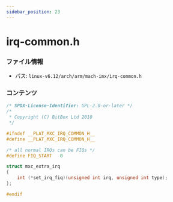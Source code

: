 ```yaml
---
sidebar_position: 23
---
```

# irq-common.h

### ファイル情報

- パス: `linux-v6.12/arch/arm/mach-imx/irq-common.h`

### コンテンツ

```h
/* SPDX-License-Identifier: GPL-2.0-or-later */
/*
 * Copyright (C) BitBox Ltd 2010
 */

#ifndef __PLAT_MXC_IRQ_COMMON_H__
#define __PLAT_MXC_IRQ_COMMON_H__

/* all normal IRQs can be FIQs */
#define FIQ_START	0

struct mxc_extra_irq
{
	int (*set_irq_fiq)(unsigned int irq, unsigned int type);
};

#endif

```
